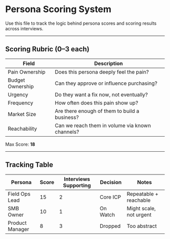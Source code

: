 # Persona Scoring System

Use this file to track the logic behind persona scores and scoring results across interviews.

---

## Scoring Rubric (0–3 each)

| Field            | Description                                     |
| ---------------- | ----------------------------------------------- |
| Pain Ownership   | Does this persona deeply feel the pain?         |
| Budget Ownership | Can they approve or influence purchasing?       |
| Urgency          | Do they want a fix now, not eventually?         |
| Frequency        | How often does this pain show up?               |
| Market Size      | Are there enough of them to build a business?   |
| Reachability     | Can we reach them in volume via known channels? |

Max Score: **18**

---

## Tracking Table

| Persona         | Score | Interviews Supporting | Decision | Notes                   |
| --------------- | ----- | --------------------- | -------- | ----------------------- |
| Field Ops Lead  | 15    | 2                     | Core ICP | Repeatable + reachable  |
| SMB Owner       | 10    | 1                     | On Watch | Might scale, not urgent |
| Product Manager | 8     | 3                     | Dropped  | Too abstract            |
